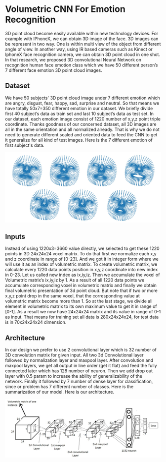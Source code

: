 # Volumetric CNN For Emotion Recognition

3D point cloud become easily available within new technology devices. For example with IPhoneX, we can obtain 3D image of the face. 3D images can be represent in two way. One is within multi view of the object from different angle of view. In another way, using IR based cameras such as Kinect or IphoneX face recognition camera, we can obtain 3D point cloud in one shot. In that research, we proposed 3D convolutional Neural Network on recognition human face emotion class which we have 50 different person’s 7 different face emotion 3D point cloud images.

## Dataset

We have 50 subjects' 3D point cloud image under 7 different emotion which are angry, disgust, fear, happy, sad, surprise and neutral. So that means we have totally 50x7=350 different emotion in our dataset. We briefly divide first 40 subject’s data as train set and last 10 subject’s data as test set. In our dataset, each emotion image consist of 1220 number of x,y,z point triple coordinate. Thanks goodness of our concerned dataset, all 3D images are all in the same orientation and all normalized already. That is why we do not need to generate different scaled and oriented data to feed the CNN to get it generalize for all kind of test images. Here is the 7 different emotion of first subject's data.

![Sample image](Output/faces.jpg?raw=true "Title")

## Inputs

Instead of using 1220x3=3660 value directly, we selected to get these 1220 points in 3D 24x24x24 voxel matrix. To do that first we normalize each x,y and z coordinate in range of [0-23]. And we got it in integer form where we will use it as an index of volumetric matrix. To create volumetric matrix, we calculate every 1220 data points position in x,y,z coordinate into new index in 0-23. Let us called new index as ix,iy,iz. Then we accumulate the  voxel of Volumetric matrix’s ix,iy,iz by 1. As a result of all 1220 data points we accumulate corresponding voxel in volumetric matrix and finally we obtain final volumetric presentation of 3d point cloud. But note that if two or more x,y,z point drop in the same voxel, that the corresponding value at volumetric matrix become more than 1. So at the last stage, we divide all element in volumetric matrix to its own maximum value to get it in range of [0-1]. As a result we now have 24x24x24 matrix and its value in range of 0-1 as input. That means for training set all data is 280x24x24x24, for test data is in 70x24x24x24 dimension.

## Architecture

In our design we prefer to use 2 convolutional layer which is 32 number of 3D convolution matrix for given input. All two 3d Convolutional layer followed by normalization layer and maxpool layer. After convolution and maxpool layers, we get all output in line order (get it flat) and feed the fully connected later which has 128 number of neuron. Then we add drop out layer with 0.5 param to increase the ability of generalizability of the network. Finally it followed by 7 number of dense layer for classification, since or problem has 7 different number of classes. Here is the summarization of our model. Here is our architecture.

![Sample image](Output/cnn.jpg?raw=true "Title")
